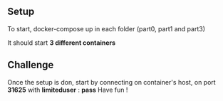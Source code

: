 ## Setup
To start, docker-compose up in each folder (part0, part1 and part3)

It should start <b>3 different containers</b>

## Challenge
Once the setup is don, start by connecting on container's host, on port <b>31625</b> with <b>limiteduser</b> : <b>pass</b>
Have fun !